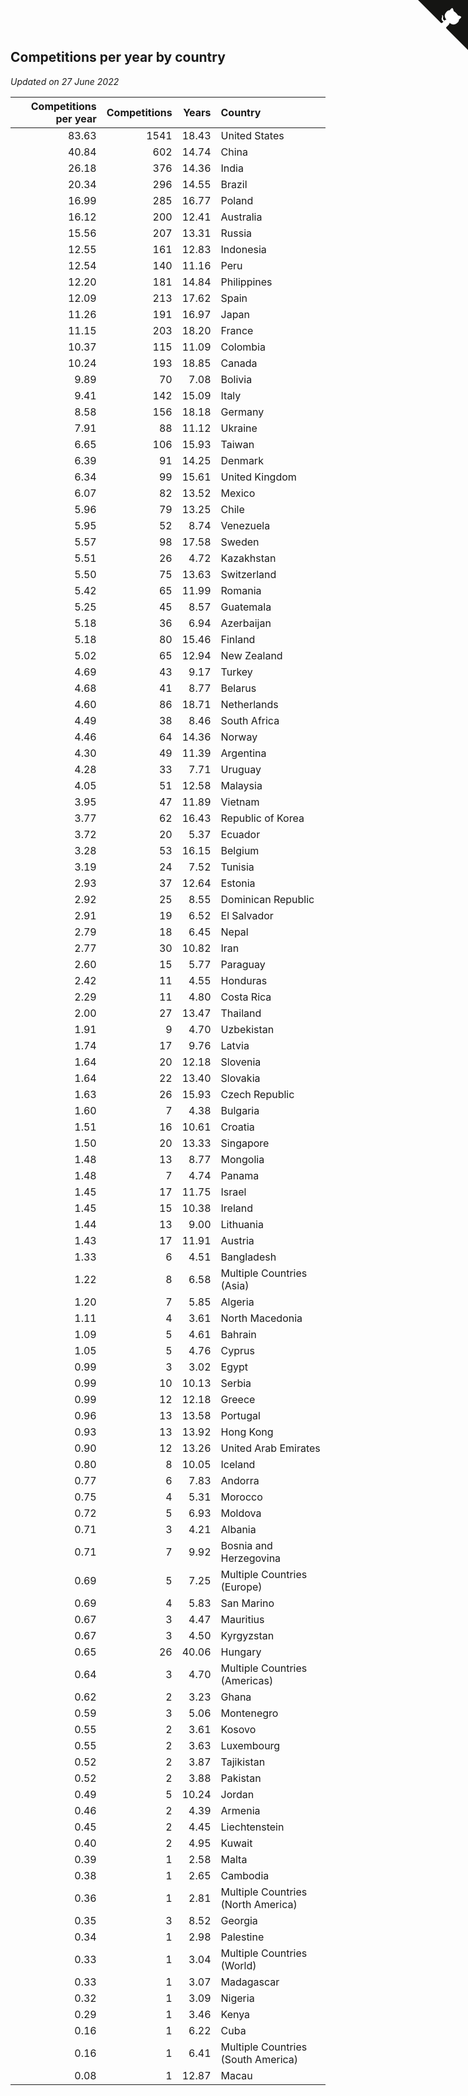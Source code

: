 ## Competitions per year by country

*Updated on 27 June 2022*

| Competitions per year | Competitions | Years | Country |
| ---: | ---: | ---: | :--- |
| 83.63 | 1541 | 18.43 | United States |
| 40.84 | 602 | 14.74 | China |
| 26.18 | 376 | 14.36 | India |
| 20.34 | 296 | 14.55 | Brazil |
| 16.99 | 285 | 16.77 | Poland |
| 16.12 | 200 | 12.41 | Australia |
| 15.56 | 207 | 13.31 | Russia |
| 12.55 | 161 | 12.83 | Indonesia |
| 12.54 | 140 | 11.16 | Peru |
| 12.20 | 181 | 14.84 | Philippines |
| 12.09 | 213 | 17.62 | Spain |
| 11.26 | 191 | 16.97 | Japan |
| 11.15 | 203 | 18.20 | France |
| 10.37 | 115 | 11.09 | Colombia |
| 10.24 | 193 | 18.85 | Canada |
| 9.89 | 70 | 7.08 | Bolivia |
| 9.41 | 142 | 15.09 | Italy |
| 8.58 | 156 | 18.18 | Germany |
| 7.91 | 88 | 11.12 | Ukraine |
| 6.65 | 106 | 15.93 | Taiwan |
| 6.39 | 91 | 14.25 | Denmark |
| 6.34 | 99 | 15.61 | United Kingdom |
| 6.07 | 82 | 13.52 | Mexico |
| 5.96 | 79 | 13.25 | Chile |
| 5.95 | 52 | 8.74 | Venezuela |
| 5.57 | 98 | 17.58 | Sweden |
| 5.51 | 26 | 4.72 | Kazakhstan |
| 5.50 | 75 | 13.63 | Switzerland |
| 5.42 | 65 | 11.99 | Romania |
| 5.25 | 45 | 8.57 | Guatemala |
| 5.18 | 36 | 6.94 | Azerbaijan |
| 5.18 | 80 | 15.46 | Finland |
| 5.02 | 65 | 12.94 | New Zealand |
| 4.69 | 43 | 9.17 | Turkey |
| 4.68 | 41 | 8.77 | Belarus |
| 4.60 | 86 | 18.71 | Netherlands |
| 4.49 | 38 | 8.46 | South Africa |
| 4.46 | 64 | 14.36 | Norway |
| 4.30 | 49 | 11.39 | Argentina |
| 4.28 | 33 | 7.71 | Uruguay |
| 4.05 | 51 | 12.58 | Malaysia |
| 3.95 | 47 | 11.89 | Vietnam |
| 3.77 | 62 | 16.43 | Republic of Korea |
| 3.72 | 20 | 5.37 | Ecuador |
| 3.28 | 53 | 16.15 | Belgium |
| 3.19 | 24 | 7.52 | Tunisia |
| 2.93 | 37 | 12.64 | Estonia |
| 2.92 | 25 | 8.55 | Dominican Republic |
| 2.91 | 19 | 6.52 | El Salvador |
| 2.79 | 18 | 6.45 | Nepal |
| 2.77 | 30 | 10.82 | Iran |
| 2.60 | 15 | 5.77 | Paraguay |
| 2.42 | 11 | 4.55 | Honduras |
| 2.29 | 11 | 4.80 | Costa Rica |
| 2.00 | 27 | 13.47 | Thailand |
| 1.91 | 9 | 4.70 | Uzbekistan |
| 1.74 | 17 | 9.76 | Latvia |
| 1.64 | 20 | 12.18 | Slovenia |
| 1.64 | 22 | 13.40 | Slovakia |
| 1.63 | 26 | 15.93 | Czech Republic |
| 1.60 | 7 | 4.38 | Bulgaria |
| 1.51 | 16 | 10.61 | Croatia |
| 1.50 | 20 | 13.33 | Singapore |
| 1.48 | 13 | 8.77 | Mongolia |
| 1.48 | 7 | 4.74 | Panama |
| 1.45 | 17 | 11.75 | Israel |
| 1.45 | 15 | 10.38 | Ireland |
| 1.44 | 13 | 9.00 | Lithuania |
| 1.43 | 17 | 11.91 | Austria |
| 1.33 | 6 | 4.51 | Bangladesh |
| 1.22 | 8 | 6.58 | Multiple Countries (Asia) |
| 1.20 | 7 | 5.85 | Algeria |
| 1.11 | 4 | 3.61 | North Macedonia |
| 1.09 | 5 | 4.61 | Bahrain |
| 1.05 | 5 | 4.76 | Cyprus |
| 0.99 | 3 | 3.02 | Egypt |
| 0.99 | 10 | 10.13 | Serbia |
| 0.99 | 12 | 12.18 | Greece |
| 0.96 | 13 | 13.58 | Portugal |
| 0.93 | 13 | 13.92 | Hong Kong |
| 0.90 | 12 | 13.26 | United Arab Emirates |
| 0.80 | 8 | 10.05 | Iceland |
| 0.77 | 6 | 7.83 | Andorra |
| 0.75 | 4 | 5.31 | Morocco |
| 0.72 | 5 | 6.93 | Moldova |
| 0.71 | 3 | 4.21 | Albania |
| 0.71 | 7 | 9.92 | Bosnia and Herzegovina |
| 0.69 | 5 | 7.25 | Multiple Countries (Europe) |
| 0.69 | 4 | 5.83 | San Marino |
| 0.67 | 3 | 4.47 | Mauritius |
| 0.67 | 3 | 4.50 | Kyrgyzstan |
| 0.65 | 26 | 40.06 | Hungary |
| 0.64 | 3 | 4.70 | Multiple Countries (Americas) |
| 0.62 | 2 | 3.23 | Ghana |
| 0.59 | 3 | 5.06 | Montenegro |
| 0.55 | 2 | 3.61 | Kosovo |
| 0.55 | 2 | 3.63 | Luxembourg |
| 0.52 | 2 | 3.87 | Tajikistan |
| 0.52 | 2 | 3.88 | Pakistan |
| 0.49 | 5 | 10.24 | Jordan |
| 0.46 | 2 | 4.39 | Armenia |
| 0.45 | 2 | 4.45 | Liechtenstein |
| 0.40 | 2 | 4.95 | Kuwait |
| 0.39 | 1 | 2.58 | Malta |
| 0.38 | 1 | 2.65 | Cambodia |
| 0.36 | 1 | 2.81 | Multiple Countries (North America) |
| 0.35 | 3 | 8.52 | Georgia |
| 0.34 | 1 | 2.98 | Palestine |
| 0.33 | 1 | 3.04 | Multiple Countries (World) |
| 0.33 | 1 | 3.07 | Madagascar |
| 0.32 | 1 | 3.09 | Nigeria |
| 0.29 | 1 | 3.46 | Kenya |
| 0.16 | 1 | 6.22 | Cuba |
| 0.16 | 1 | 6.41 | Multiple Countries (South America) |
| 0.08 | 1 | 12.87 | Macau |


<a href="https://github.com/JustinTimeCuber/wca_statistics" class="github-corner" aria-label="View source on Github"><svg width="80" height="80" viewBox="0 0 250 250" style="fill:#151513; color:#fff; position: absolute; top: 0; border: 0; right: 0;" aria-hidden="true"><path d="M0,0 L115,115 L130,115 L142,142 L250,250 L250,0 Z"></path><path d="M128.3,109.0 C113.8,99.7 119.0,89.6 119.0,89.6 C122.0,82.7 120.5,78.6 120.5,78.6 C119.2,72.0 123.4,76.3 123.4,76.3 C127.3,80.9 125.5,87.3 125.5,87.3 C122.9,97.6 130.6,101.9 134.4,103.2" fill="currentColor" style="transform-origin: 130px 106px;" class="octo-arm"></path><path d="M115.0,115.0 C114.9,115.1 118.7,116.5 119.8,115.4 L133.7,101.6 C136.9,99.2 139.9,98.4 142.2,98.6 C133.8,88.0 127.5,74.4 143.8,58.0 C148.5,53.4 154.0,51.2 159.7,51.0 C160.3,49.4 163.2,43.6 171.4,40.1 C171.4,40.1 176.1,42.5 178.8,56.2 C183.1,58.6 187.2,61.8 190.9,65.4 C194.5,69.0 197.7,73.2 200.1,77.6 C213.8,80.2 216.3,84.9 216.3,84.9 C212.7,93.1 206.9,96.0 205.4,96.6 C205.1,102.4 203.0,107.8 198.3,112.5 C181.9,128.9 168.3,122.5 157.7,114.1 C157.9,116.9 156.7,120.9 152.7,124.9 L141.0,136.5 C139.8,137.7 141.6,141.9 141.8,141.8 Z" fill="currentColor" class="octo-body"></path></svg></a><style>.github-corner:hover .octo-arm{animation:octocat-wave 560ms ease-in-out}@keyframes octocat-wave{0%,100%{transform:rotate(0)}20%,60%{transform:rotate(-25deg)}40%,80%{transform:rotate(10deg)}}@media (max-width:500px){.github-corner:hover .octo-arm{animation:none}.github-corner .octo-arm{animation:octocat-wave 560ms ease-in-out}}</style>
